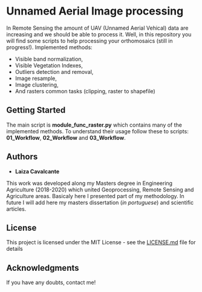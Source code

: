 # Unnamed Aerial Image processing

In Remote Sensing the amount of UAV (Unnamed Aerial Vehical) data are increasing and we should be able to process it. Well, in this repository you will find some scripts to help processing your orthomosaics (still in progress!). Implemented methods: 
- Visible band normalization,
- Visible Vegetation Indexes,
- Outliers detection and removal,
- Image resample,
- Image clustering,
- And rasters common tasks (clipping, raster to shapefile)

## Getting Started

The main script is **module_func_raster.py** which contains many of the implemented methods. To understand their usage follow these to scripts: **01_Workflow**, **02_Workflow** and **03_Workflow**.  

## Authors
* **Laiza Cavalcante** 

This work was developed along my Masters degree in Engineering Agriculture (2018-2020) which united Geoprocessing, Remote Sensing and Agriculture areas. Basicaly here I presented part of my methodology. In future I will add here my masters dissertation (*in portuguese*) and scientific articles.

## License

This project is licensed under the MIT License - see the [LICENSE.md](LICENSE.md) file for details

## Acknowledgments
If you have any doubts, contact me!
